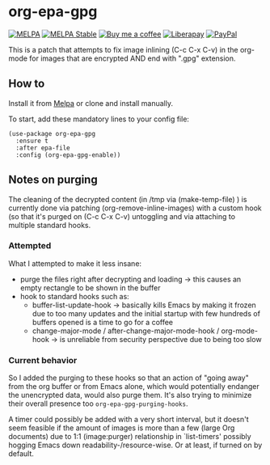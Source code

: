 # org-epa-gpg
[![MELPA][melpa-badge]][melpa-package]
[![MELPA Stable][melpa-stable-badge]][melpa-stable-package]
[![Buy me a coffee][bmc-badge]][bmc-link]
[![Liberapay][lp-badge]][lp-link]
[![PayPal][ppl-badge]][ppl-link]

This is a patch that attempts to fix image inlining (C-c C-x C-v) in
the org-mode for images that are encrypted AND end with ".gpg" extension.

## How to

Install it from [Melpa](https://melpa.org/#/getting-started) or clone and
install manually.

To start, add these mandatory lines to your config file:

```emacs-lisp
(use-package org-epa-gpg
  :ensure t
  :after epa-file
  :config (org-epa-gpg-enable))
```

## Notes on purging

The cleaning of the decrypted content (in /tmp via (make-temp-file) )
is currently done via patching (org-remove-inline-images) with a custom
hook (so that it's purged on (C-c C-x C-v) untoggling and via attaching
to multiple standard hooks.

### Attempted

What I attempted to make it less insane:
* purge the files right after decrypting and loading
  -> this causes an empty rectangle to be shown in the buffer
* hook to standard hooks such as:
  * buffer-list-update-hook
    -> basically kills Emacs by making it frozen due to too many updates
    and the initial startup with few hundreds of buffers opened is
    a time to go for a coffee
  * change-major-mode / after-change-major-mode-hook / org-mode-hook
    -> is unreliable from security perspective due to being too slow

### Current behavior

So I added the purging to these hooks so that an action of "going away"
from the org buffer or from Emacs alone, which would potentially endanger
the unencrypted data, would also purge them. It's also trying to minimize
their overall presence too `org-epa-gpg-purging-hooks`.

A timer could possibly be added with a very short interval, but it doesn't seem
feasible if the amount of images is more than a few (large Org documents) due
to 1:1 (image:purger) relationship in `list-timers' possibly hogging Emacs down
readability-/resource-wise.  Or at least, if turned on by default.

[melpa-badge]: http://melpa.org/packages/org-epa-gpg-badge.svg
[melpa-package]: http://melpa.org/#/org-epa-gpg
[melpa-stable-badge]: http://stable.melpa.org/packages/org-epa-gpg-badge.svg
[melpa-stable-package]: http://stable.melpa.org/#/org-epa-gpg
[bmc-badge]: https://img.shields.io/badge/-buy_me_a%C2%A0coffee-gray?logo=buy-me-a-coffee
[bmc-link]: https://www.buymeacoffee.com/peterbadida
[ppl-badge]: https://img.shields.io/badge/-paypal-grey?logo=paypal
[ppl-link]: https://paypal.me/peterbadida
[lp-badge]: https://img.shields.io/badge/-liberapay-grey?logo=liberapay
[lp-link]: https://liberapay.com/keyweeusr
